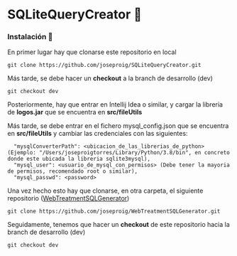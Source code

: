 # SQLiteQueryCreator 🚀


### Instalación 🔧

En primer lugar hay que clonarse este repositorio en local

```
git clone https://github.com/joseproig/SQLiteQueryCreator.git
```

Más tarde, se debe hacer un **checkout** a la branch de desarrollo (dev)

```
git checkout dev
```

Posteriormente, hay que entrar en Intellij Idea o similar, y cargar la libreria de **logos.jar** que se encuentra en **src/fileUtils**

Más tarde, se debe entrar en el fichero mysql_config.json que se encuentra en **src/fileUtils** y cambiar las credenciales con las siguientes:
```
  "mysqlConverterPath": <ubicacion_de_las_librerias_de_python> (Ejemplo: "/Users/joseproigtorres/Library/Python/3.8/bin", en concreto donde este ubicada la libreria sqlite3mysql),
  "mysql_user": <usuario_de_mysql_con_permisos> (Debe tener la mayoria de permisos, recomendado root o similar),
  "mysql_passwd": <password>
```

Una vez hecho esto hay que clonarse, en otra carpeta, el siguiente repositorio ([WebTreatmentSQLGenerator](https://github.com/joseproig/WebTreatmentSQLGenerator))

```
git clone https://github.com/joseproig/WebTreatmentSQLGenerator.git
```

Seguidamente, tenemos que hacer un **checkout** de este repositorio hacia la branch de desarrollo (dev)

```
git checkout dev
```


